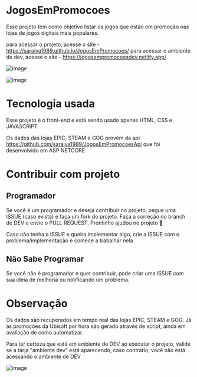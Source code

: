 # JogosEmPromocoes

Esse projeto tem como objetivo listar os jogos que estão em promoção nas lojas de jogos digitais mais populares.

para acessar o projeto, acesse o site - https://saraiva1989.github.io/JogosEmPromocoes/
para acessar o ambiente de dev, acesse o site - https://jogosempromocoesdev.netlify.app/

![image](https://user-images.githubusercontent.com/40599423/141598821-46bd35a9-cc4a-4162-942a-6bada88d4ad4.png)

![image](https://user-images.githubusercontent.com/40599423/141598888-6e4aaa5f-5adb-4a0e-b0bf-1d2a9d1dd0fc.png)

# Tecnologia usada

Esse projeto é o front-end e está sendo usado apenas HTML, CSS e JAVASCRIPT.

Os dados das lojas EPIC, STEAM e GOG provém da api https://github.com/saraiva1989/JogosEmPromocoesApi que foi desenvolvido em ASP NETCORE

# Contribuir com projeto

## Programador

Se você é um programador e deseja contribuir no projeto, pegue uma ISSUE (caso exista) e faça um fork do projeto.
Faça a correção no branch de DEV e envie o PULL REQUEST.
Prontinho ajudou no projeto 🦖

Caso não tenha a ISSUE e queira implementar algo, crie a ISSUE com o problema/implementação e comece a trabalhar nela

## Não Sabe Programar

Se você não é programador e quer contribuir, pode criar uma ISSUE com sua ideia de melhoria ou notificando um problema.

# Observação
Os dados são recuperados em tempo real das lojas EPIC, STEAM e GOG. Já as promoções da Ubisoft por hora são gerado através de script, ainda em avaliação de como automatizar.

Para ter certeza que está em ambiente de DEV ao executar o projeto, valide se a tarja "ambiente dev" está aparecendo, caso contrario, você não está acessando o ambiente de DEV

![image](https://user-images.githubusercontent.com/40599423/141688807-8c27047e-0828-46bf-b2ff-20761e66b176.png)


